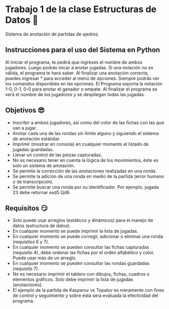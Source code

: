 # Trabajo 1 de la clase Estructuras de Datos 🥳

Sistema de anotación de partidas de
ajedrez.

## Instrucciones para el uso del Sistema en Python
Al iniciar el programa, te pedirá que ingreses el nombre de ambos jugadores.
Luego podrás inicar a anotar jugadas.
Si una notación no es válida, el programa te hará saber.
Al finalizar una anotación correcta, puedes ingresar * para acceder al menú de opciones.
Siempre podrás ver los comandos disponibles en las opciones.
El Programa soporta la notación 1-0, 0-1, 0-0 para anotar el ganador o empate.
Al finalizar el programa se verá el nombre de los jugadores y se despliegan todas las jugadas.

## Objetivos 😎

- Inscribir a ambos jugadores, así como del color de las fichas con las que van a
jugar.
- Anotar cada una de las rondas sin límite alguno y siguiendo el sistema de
anotación estándar.
- Imprimir (mostrar en consola) en cualquier momento el listado de jugadas
guardadas.
- Llevar un control de las piezas capturadas.
- No es necesario tener en cuenta la lógica de los movimientos, éste es solo un
sistema de anotación.
- Se permite la corrección de las anotaciones realizadas en una ronda.
- Se permite la adición de una ronda en medio de la partida (error humano o de
transcripción).
- Se permite buscar una ronda por su identificador. Por ejemplo, jugada 23 debe
retornar exd5 Qd6.

## Requisitos 😏

- Solo puede usar arreglos (estáticos y dinámicos) para el manejo de datos
(estructura de datos).
- En cualquier momento se puede imprimir la lista de jugadas.
- En cualquier momento se puede corregir, adicionar o eliminar una ronda
(requisitos 6 y 7).
- En cualquier momento se pueden consultar las fichas capturadas (requisito 4),
debe ordenar las fichas por el orden alfabético y color. Puede usar más de un
arreglo.
- En cualquier momento se pueden consultar las rondas guardadas (requisito 7).
- No es necesario imprimir el tablero con dibujos, fichas, cuadros o elementos
gráficos. Solo debe imprimir la lista de jugadas (anotaciones).
- El ejemplo de la partida de Kasparov vs Topalov es meramente con fines de
control y seguimiento y sobre ésta será evaluada la efectividad del programa.
